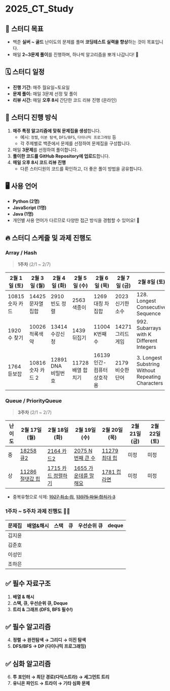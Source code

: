 # 2025_CT_Study

## 📌 스터디 목표
- 백준 **실버 ~ 골드** 난이도의 문제를 풀며 **코딩테스트 실력을 향상**하는 것이 목표입니다.
- 매일 **2~3문제 풀이**를 진행하며, 하나씩 알고리즘을 뽀개 나갑니다! 💪

## 🗓️ 스터디 일정
- **진행 기간:** 매주 월요일~토요일
- **문제 풀이:** 매일 3문제 선정 및 풀이
- **리뷰 시간:** 매일 **오후 8시** 간단한 코드 리뷰 진행 (온라인)

## 📖 스터디 진행 방식
1. **매주 특정 알고리즘에 맞춰 문제집을 생성**합니다.  
   - 예시: `정렬`, `이분 탐색`, `DFS/BFS`, `다이나믹 프로그래밍` 등  
   - 각 주제별로 백준에서 문제를 선정하여 문제집을 구성합니다.  
2. 매일 **3문제**를 선정하여 풀이합니다.
3. **풀이한 코드를 GitHub Repository에 업로드**합니다.
4. **매일 오후 8시 코드 리뷰 진행**
   - 다른 스터디원의 코드를 확인하고, 더 좋은 풀이 방법을 공유합니다.

## 🖥️ 사용 언어
- **Python (2명)**  
- **JavaScript (1명)**  
- **Java (1명)**  
- 개인별 사용 언어가 다르므로 다양한 접근 방식을 경험할 수 있어요! 🎯



## 🔥 스터디 스케줄 및 과제 진행도

### Array / Hash

> **1주차** (2/1 ~ 2/7)

| 2월 1일 (토) | 2월 3일 (월) | 2월 4일 (화) | 2월 5일 (수) | 2월 6일 (목) | 2월 7일 (금) | 2월 8일 (토)
|-------------|-------------|-------------|-------------|-------------|-------------|-------------| 
| 10815 숫자 카드 | 14425 문자열 집합 | 2910 빈도 정렬 | 2563 색종이 | 1269 대칭 차집합  |  2023 신기한 소수  | 128. Longest Consecutive Sequence
| 1920 수 찾기 | 10026 적록색약 | 13414 수강신청 | 1439 뒤집기 |  11004 K번째 수 | 14271 그리드 게임  | 992. Subarrays with K Different Integers
| 1764 듣보잡 | 10816 숫자 카드 2 | 12891 DNA 비밀번호 | 11728 배열 합치기 |  16139 인간-컴퓨터 상호작용  | 2179 비슷한 단어  | 3. Longest Substring Without Repeating Characters

### Queue / PriorityQueue

> **3주차** (2/1 ~ 2/7)

|난이도| 2월 17일 (월) | 2월 18일 (화) | 2월 19일 (수) | 2월 20일 (목) | 2월 21일 (금) | 2월 22일 (토) |
|----|-------------|-------------|--------------|-------------|-------------|--------------|
| 중 |[18258 큐2](https://www.acmicpc.net/problem/18258)    |[2164 카드2](https://www.acmicpc.net/problem/2164)      | [2075 N번째 큰 수](https://www.acmicpc.net/problem/2075) |[11279 최대 힙](https://www.acmicpc.net/problem/11279) | 미정 | 미정 |
| 상 |[11286 절댓값 힙](https://www.acmicpc.net/problem/11286) |[1715 카드 정렬하기](https://www.acmicpc.net/problem/1715)| [1655 가운데를 말해요](https://www.acmicpc.net/problem/1655) |[1781 컵라면](https://www.acmicpc.net/problem/1781)    | 미정 | 미정 |
- 중복유형으로 삭제: ~~[1927 최소 힙](https://www.acmicpc.net/problem/1927)~~, ~~[13975 파일 합치기 3](https://www.acmicpc.net/problem/13975)~~

### 1주차 ~ 5주차 과제 진행도 💪🏻

| 문제집  | 배열&해시 | 스택 | 큐 | 우선순위 큐 | deque |
|--------|---------|----|----|----------|-------|
| 김지윤 |         |    |    |          |       |
| 김준호 |         |    |    |          |       |
| 이성민 |         |    |    |          |       |
| 조하은 |         |    |    |          |       |


## ✅ 필수 자료구조
1. **배열 & 해시**
2. **스택, 큐, 우선순위 큐, Deque**
3. **트리 & 그래프 (DFS, BFS 필수!)**

## ✅ 필수 알고리즘
4. **정렬 → 완전탐색 → 그리디 → 이진 탐색**
5. **DFS/BFS → DP (다이나믹 프로그래밍)**

## ✅ 심화 알고리즘
6. **투 포인터 → 최단 경로(다익스트라) → 세그먼트 트리**
7. **유니온 파인드 → 트라이 → 기타 심화 문제**






